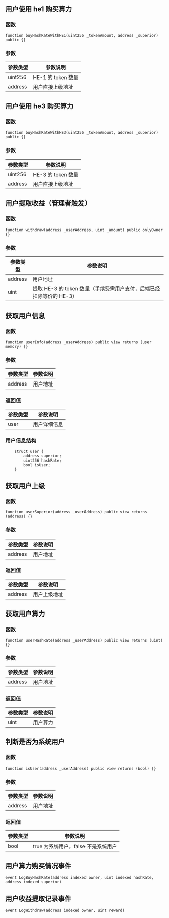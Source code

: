 ## 用户使用 he1 购买算力

### 函数

```solidity
function buyHashRateWithHE1(uint256 _tokenAmount, address _superior) public {}
```

### 参数

| 参数类型 | 参数说明           |
| -------- | ------------------ |
| uint256  | HE-1 的 token 数量 |
| address  | 用户直接上级地址   |

## 用户使用 he3 购买算力

### 函数

```solidity
function buyHashRateWithHE3(uint256 _tokenAmount, address _superior) public {}
```

### 参数

| 参数类型 | 参数说明           |
| -------- | ------------------ |
| uint256  | HE-3 的 token 数量 |
| address  | 用户直接上级地址   |

## 用户提取收益（管理者触发）

### 函数

```solidity
function withdraw(address _userAddress, uint _amount) public onlyOwner {}
```

### 参数

| 参数类型 | 参数说明                                          |
| ------------- | ------------------------------------------------------------ |
| address  | 用户地址 |
| uint | 提取 HE-3 的 token 数量（手续费需用户支付，后端已经扣除等价的 HE-3） |

## 获取用户信息

### 函数

```solidity
function userInfo(address _userAddress) public view returns (user memory) {}
```

### 参数

| 参数类型 | 参数说明 |
| -------- | -------- |
| address  | 用户地址 |

### 返回值

| 参数类型 | 参数说明     |
| -------- | ------------ |
| user     | 用户详细信息 |

### 用户信息结构

```solidity
    struct user {
        address superior;
        uint256 hashRate;
        bool isUser;
    }
```

## 获取用户上级

### 函数

```solidity
function userSuperior(address _userAddress) public view returns (address) {}
```

### 参数

| 参数类型 | 参数说明 |
| -------- | -------- |
| address  | 用户地址 |

### 返回值

| 参数类型 | 参数说明     |
| -------- | ------------ |
| address  | 用户上级地址 |

## 获取用户算力

### 函数

```solidity
function userHashRate(address _userAddress) public view returns (uint) {}
```

### 参数

| 参数类型 | 参数说明 |
| -------- | -------- |
| address  | 用户地址 |

### 返回值

| 参数类型 | 参数说明 |
| -------- | -------- |
| uint     | 用户算力 |

## 判断是否为系统用户

### 函数

```solidity
function isUser(address _userAddress) public view returns (bool) {}
```

### 参数

| 参数类型 | 参数说明 |
| -------- | -------- |
| address  | 用户地址 |

### 返回值

| 参数类型 | 参数说明                            |
| -------- | ----------------------------------- |
| bool     | true 为系统用户，false 不是系统用户 |

## 用户算力购买情况事件

```solidity
event LogBuyHashRate(address indexed owner, uint indexed hashRate, address indexed superior)
```

## 用户收益提取记录事件

```solidity
event LogWithdraw(address indexed owner, uint reward)
```

